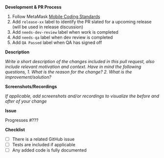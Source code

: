<!--
Thanks for your contribution!

Please ensure that any applicable requirements below are satisfied before submitting this pull request. This will help ensure a quick and efficient review cycle.
-->

**Development & PR Process**
1. Follow MetaMask [Mobile Coding Standards]()
2. Add `release-xx` label to identify the PR slated for a upcoming release (will be used in release discussion)
3. Add `needs-dev-review` label when work is completed
4. Add `needs-qa` label when dev review is completed
5. Add `QA Passed` label when QA has signed off

**Description**

_Write a short description of the changes included in this pull request, also include relevant motivation and context. Have in mind the following questions,_
_1. What is the reason for the change?_
_2. What is the improvement/solution?_

**Screenshots/Recordings**

_If applicable, add screenshots and/or recordings to visualize the before and after of your change_

**Issue**

Progresses #???

**Checklist**

* [ ] There is a related GitHub issue
* [ ] Tests are included if applicable
* [ ] Any added code is fully documented
